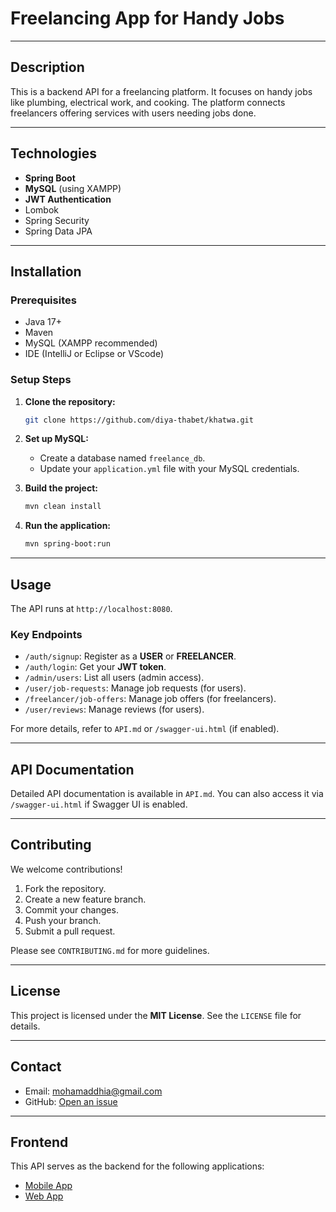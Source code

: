 # Freelancing App for Handy Jobs

---

## Description

This is a backend API for a freelancing platform. It focuses on handy jobs like plumbing, electrical work, and cooking. The platform connects freelancers offering services with users needing jobs done.

---

## Technologies

* **Spring Boot**
* **MySQL** (using XAMPP)
* **JWT Authentication**
* Lombok
* Spring Security
* Spring Data JPA

---

## Installation

### Prerequisites

* Java 17+
* Maven
* MySQL (XAMPP recommended)
* IDE (IntelliJ or Eclipse or VScode)

### Setup Steps

1.  **Clone the repository:**
    ```bash
    git clone https://github.com/diya-thabet/khatwa.git
    ```

2.  **Set up MySQL:**
    * Create a database named `freelance_db`.
    * Update your `application.yml` file with your MySQL credentials.

3.  **Build the project:**
    ```bash
    mvn clean install
    ```

4.  **Run the application:**
    ```bash
    mvn spring-boot:run
    ```

---

## Usage

The API runs at `http://localhost:8080`.

### Key Endpoints

* `/auth/signup`: Register as a **USER** or **FREELANCER**.
* `/auth/login`: Get your **JWT token**.
* `/admin/users`: List all users (admin access).
* `/user/job-requests`: Manage job requests (for users).
* `/freelancer/job-offers`: Manage job offers (for freelancers).
* `/user/reviews`: Manage reviews (for users).

For more details, refer to `API.md` or `/swagger-ui.html` (if enabled).

---

## API Documentation

Detailed API documentation is available in `API.md`. You can also access it via `/swagger-ui.html` if Swagger UI is enabled.

---

## Contributing

We welcome contributions!

1.  Fork the repository.
2.  Create a new feature branch.
3.  Commit your changes.
4.  Push your branch.
5.  Submit a pull request.

Please see `CONTRIBUTING.md` for more guidelines.

---

## License

This project is licensed under the **MIT License**. See the `LICENSE` file for details.

---

## Contact

* Email: mohamaddhia@gmail.com
* GitHub: [Open an issue](https://github.com/diya-thabet/khatwa.git)

---

## Frontend

This API serves as the backend for the following applications:

* [Mobile App](link-to-mobile-app-repo)
* [Web App](link-to-web-app-repo)
